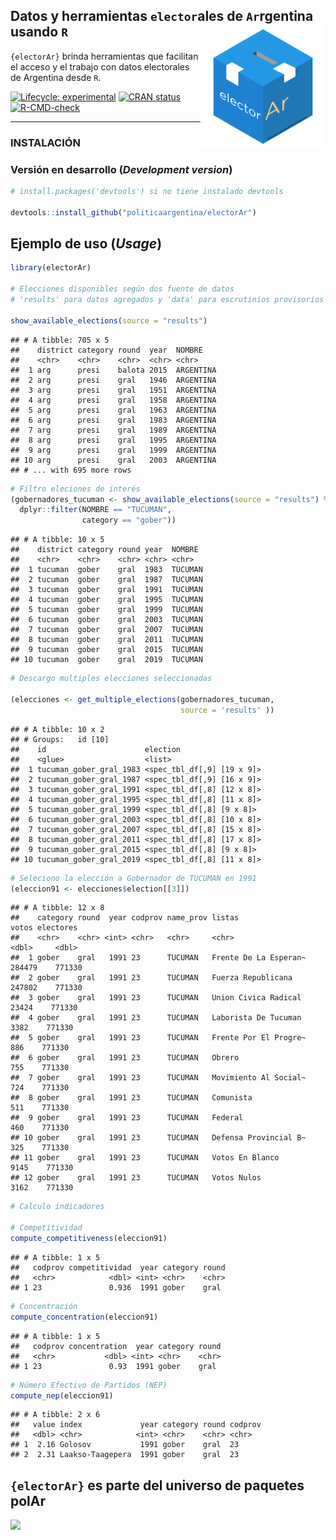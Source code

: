 
## Datos y herramientas `elector`ales de `Ar`rgentina usando `R` <a><img src="man/figures/logo.png" width="200" align="right" /></a>

`{electorAr}` brinda herramientas que facilitan el acceso y el trabajo
con datos electorales de Argentina desde `R`.

<!-- badges: start -->

[![Lifecycle:
experimental](https://img.shields.io/badge/lifecycle-experimental-orange.svg)](https://lifecycle.r-lib.org/articles/stages.html#experimental)
[![CRAN
status](https://www.r-pkg.org/badges/version/electorAr)](https://CRAN.R-project.org/package=electorAr)
[![R-CMD-check](https://github.com/PoliticaArgentina/electorAr/workflows/R-CMD-check/badge.svg)](https://github.com/PoliticaArgentina/electorAr/actions)
<!-- badges: end -->

------------------------------------------------------------------------

### INSTALACIÓN

### Versión en desarrollo (*Development version*)

``` r
# install.packages('devtools') si no tiene instalado devtools

devtools::install_github("politicaargentina/electorAr")
```

## Ejemplo de uso (*Usage*)

``` r
library(electorAr)

# Elecciones disponibles según dos fuente de datos
# 'results' para datos agregados y 'data' para escrutinios provisorios 

show_available_elections(source = "results")
```

    ## # A tibble: 705 x 5
    ##    district category round  year  NOMBRE   
    ##    <chr>    <chr>    <chr>  <chr> <chr>    
    ##  1 arg      presi    balota 2015  ARGENTINA
    ##  2 arg      presi    gral   1946  ARGENTINA
    ##  3 arg      presi    gral   1951  ARGENTINA
    ##  4 arg      presi    gral   1958  ARGENTINA
    ##  5 arg      presi    gral   1963  ARGENTINA
    ##  6 arg      presi    gral   1983  ARGENTINA
    ##  7 arg      presi    gral   1989  ARGENTINA
    ##  8 arg      presi    gral   1995  ARGENTINA
    ##  9 arg      presi    gral   1999  ARGENTINA
    ## 10 arg      presi    gral   2003  ARGENTINA
    ## # ... with 695 more rows

``` r
# Filtro eleciones de interés
(gobernadores_tucuman <- show_available_elections(source = "results") %>% 
  dplyr::filter(NOMBRE == "TUCUMAN", 
                category == "gober"))
```

    ## # A tibble: 10 x 5
    ##    district category round year  NOMBRE 
    ##    <chr>    <chr>    <chr> <chr> <chr>  
    ##  1 tucuman  gober    gral  1983  TUCUMAN
    ##  2 tucuman  gober    gral  1987  TUCUMAN
    ##  3 tucuman  gober    gral  1991  TUCUMAN
    ##  4 tucuman  gober    gral  1995  TUCUMAN
    ##  5 tucuman  gober    gral  1999  TUCUMAN
    ##  6 tucuman  gober    gral  2003  TUCUMAN
    ##  7 tucuman  gober    gral  2007  TUCUMAN
    ##  8 tucuman  gober    gral  2011  TUCUMAN
    ##  9 tucuman  gober    gral  2015  TUCUMAN
    ## 10 tucuman  gober    gral  2019  TUCUMAN

``` r
# Descargo multiples elecciones seleccionadas

(elecciones <- get_multiple_elections(gobernadores_tucuman,
                                      source = 'results' ))
```

    ## # A tibble: 10 x 2
    ## # Groups:   id [10]
    ##    id                      election                  
    ##    <glue>                  <list>                    
    ##  1 tucuman_gober_gral_1983 <spec_tbl_df[,9] [19 x 9]>
    ##  2 tucuman_gober_gral_1987 <spec_tbl_df[,9] [16 x 9]>
    ##  3 tucuman_gober_gral_1991 <spec_tbl_df[,8] [12 x 8]>
    ##  4 tucuman_gober_gral_1995 <spec_tbl_df[,8] [11 x 8]>
    ##  5 tucuman_gober_gral_1999 <spec_tbl_df[,8] [9 x 8]> 
    ##  6 tucuman_gober_gral_2003 <spec_tbl_df[,8] [10 x 8]>
    ##  7 tucuman_gober_gral_2007 <spec_tbl_df[,8] [15 x 8]>
    ##  8 tucuman_gober_gral_2011 <spec_tbl_df[,8] [17 x 8]>
    ##  9 tucuman_gober_gral_2015 <spec_tbl_df[,8] [9 x 8]> 
    ## 10 tucuman_gober_gral_2019 <spec_tbl_df[,8] [11 x 8]>

``` r
# Seleciono la elección a Gobernador de TUCUMAN en 1991
(eleccion91 <- elecciones$election[[3]])
```

    ## # A tibble: 12 x 8
    ##    category round  year codprov name_prov listas                 votos electores
    ##    <chr>    <chr> <int> <chr>   <chr>     <chr>                  <dbl>     <dbl>
    ##  1 gober    gral   1991 23      TUCUMAN   Frente De La Esperan~ 284479    771330
    ##  2 gober    gral   1991 23      TUCUMAN   Fuerza Republicana    247802    771330
    ##  3 gober    gral   1991 23      TUCUMAN   Union Civica Radical   23424    771330
    ##  4 gober    gral   1991 23      TUCUMAN   Laborista De Tucuman    3382    771330
    ##  5 gober    gral   1991 23      TUCUMAN   Frente Por El Progre~    886    771330
    ##  6 gober    gral   1991 23      TUCUMAN   Obrero                   755    771330
    ##  7 gober    gral   1991 23      TUCUMAN   Movimiento Al Social~    724    771330
    ##  8 gober    gral   1991 23      TUCUMAN   Comunista                511    771330
    ##  9 gober    gral   1991 23      TUCUMAN   Federal                  460    771330
    ## 10 gober    gral   1991 23      TUCUMAN   Defensa Provincial B~    325    771330
    ## 11 gober    gral   1991 23      TUCUMAN   Votos En Blanco         9145    771330
    ## 12 gober    gral   1991 23      TUCUMAN   Votos Nulos             3162    771330

``` r
# Calculo indicadores

# Competitividad
compute_competitiveness(eleccion91)
```

    ## # A tibble: 1 x 5
    ##   codprov competitividad  year category round
    ##   <chr>            <dbl> <int> <chr>    <chr>
    ## 1 23               0.936  1991 gober    gral

``` r
# Concentración
compute_concentration(eleccion91)
```

    ## # A tibble: 1 x 5
    ##   codprov concentration  year category round
    ##   <chr>           <dbl> <int> <chr>    <chr>
    ## 1 23               0.93  1991 gober    gral

``` r
# Número Efectivo de Partidos (NEP)
compute_nep(eleccion91)
```

    ## # A tibble: 2 x 6
    ##   value index             year category round codprov
    ##   <dbl> <chr>            <int> <chr>    <chr> <chr>  
    ## 1  2.16 Golosov           1991 gober    gral  23     
    ## 2  2.31 Laakso-Taagepera  1991 gober    gral  23

## `{electorAr}` es parte del universo de paquetes **polAr**

![](https://github.com/PoliticaArgentina/data_warehouse/raw/master/hex/collage.png)<!-- -->
